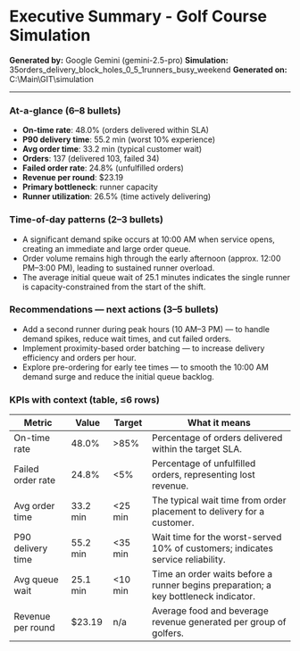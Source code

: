 # Executive Summary - Golf Course Simulation

**Generated by:** Google Gemini (gemini-2.5-pro)
**Simulation:** 35orders_delivery_block_holes_0_5_1runners_busy_weekend
**Generated on:** C:\Main\GIT\simulation

---

### At-a-glance (6–8 bullets)
- **On-time rate**: 48.0% (orders delivered within SLA)
- **P90 delivery time**: 55.2 min (worst 10% experience)
- **Avg order time**: 33.2 min (typical customer wait)
- **Orders**: 137 (delivered 103, failed 34)
- **Failed order rate**: 24.8% (unfulfilled orders)
- **Revenue per round**: $23.19
- **Primary bottleneck**: runner capacity
- **Runner utilization**: 26.5% (time actively delivering)

### Time-of-day patterns (2–3 bullets)
- A significant demand spike occurs at 10:00 AM when service opens, creating an immediate and large order queue.
- Order volume remains high through the early afternoon (approx. 12:00 PM–3:00 PM), leading to sustained runner overload.
- The average initial queue wait of 25.1 minutes indicates the single runner is capacity-constrained from the start of the shift.

### Recommendations — next actions (3–5 bullets)
- Add a second runner during peak hours (10 AM–3 PM) — to handle demand spikes, reduce wait times, and cut failed orders.
- Implement proximity-based order batching — to increase delivery efficiency and orders per hour.
- Explore pre-ordering for early tee times — to smooth the 10:00 AM demand surge and reduce the initial queue backlog.

### KPIs with context (table, ≤6 rows)
| Metric | Value | Target | What it means |
| - | - | - | - |
| On-time rate | 48.0% | >85% | Percentage of orders delivered within the target SLA. |
| Failed order rate | 24.8% | <5% | Percentage of unfulfilled orders, representing lost revenue. |
| Avg order time | 33.2 min | <25 min | The typical wait time from order placement to delivery for a customer. |
| P90 delivery time | 55.2 min | <35 min | Wait time for the worst-served 10% of customers; indicates service reliability. |
| Avg queue wait | 25.1 min | <10 min | Time an order waits before a runner begins preparation; a key bottleneck indicator. |
| Revenue per round | $23.19 | n/a | Average food and beverage revenue generated per group of golfers. |
